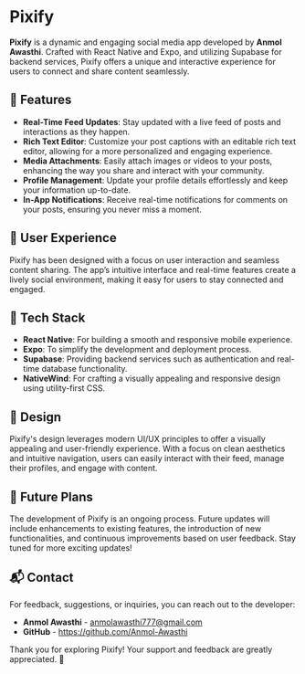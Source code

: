 # Pixify

**Pixify** is a dynamic and engaging social media app developed by **Anmol Awasthi**. Crafted with React Native and Expo, and utilizing Supabase for backend services, Pixify offers a unique and interactive experience for users to connect and share content seamlessly.

## 🌟 Features

- **Real-Time Feed Updates**: Stay updated with a live feed of posts and interactions as they happen.
- **Rich Text Editor**: Customize your post captions with an editable rich text editor, allowing for a more personalized and engaging experience.
- **Media Attachments**: Easily attach images or videos to your posts, enhancing the way you share and interact with your community.
- **Profile Management**: Update your profile details effortlessly and keep your information up-to-date.
- **In-App Notifications**: Receive real-time notifications for comments on your posts, ensuring you never miss a moment.

## 📱 User Experience

Pixify has been designed with a focus on user interaction and seamless content sharing. The app’s intuitive interface and real-time features create a lively social environment, making it easy for users to stay connected and engaged.

## 🚀 Tech Stack

- **React Native**: For building a smooth and responsive mobile experience.
- **Expo**: To simplify the development and deployment process.
- **Supabase**: Providing backend services such as authentication and real-time database functionality.
- **NativeWind**: For crafting a visually appealing and responsive design using utility-first CSS.

## 🎨 Design

Pixify's design leverages modern UI/UX principles to offer a visually appealing and user-friendly experience. With a focus on clean aesthetics and intuitive navigation, users can easily interact with their feed, manage their profiles, and engage with content.

## 📅 Future Plans

The development of Pixify is an ongoing process. Future updates will include enhancements to existing features, the introduction of new functionalities, and continuous improvements based on user feedback. Stay tuned for more exciting updates!

## 📬 Contact

For feedback, suggestions, or inquiries, you can reach out to the developer:

- **Anmol Awasthi** - anmolawasthi777@gmail.com
- **GitHub** - https://github.com/Anmol-Awasthi

Thank you for exploring Pixify! Your support and feedback are greatly appreciated. 🌟
